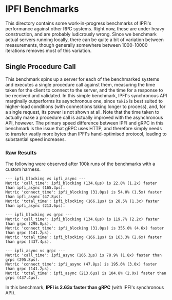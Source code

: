 # IPFI Benchmarks

This directory contains some work-in-progress benchmarks of IPFI's performance against other RPC systems. Right now, these are under heavy construction, and are probably ludicrously wrong. Since we benchmark actual servers running locally, there can be quite a bit of variation between measurements, though generally somewhere between 1000-10000 iterations removes most of this variation.

## Single Procedure Call

This benchmark spins up a server for each of the benchmarked systems and executes a single procedure call against them, measuring the time taken for the client to connect to the server, and the time for a response to be received and validated. In this simple benchmark, IPFI's synchronous API marginally outperforms its asynchronous one, since `tokio` is best suited to higher-load conditions (with connections taking longer to process), and, for a single request, its power is not shown at all. Note that the time taken to actually make a procedure call is actually improved with the asynchronous API, however. The primary speed difference between IPFI and gRPC in this benchmark is the issue that gRPC uses HTTP, and therefore simply needs to transfer vastly more bytes than IPFI's hand-optimised protocol, leading to substantial speed increases.

### Raw Results

The following were observed after 100k runs of the benchmarks with a custom harness.

```
--- ipfi_blocking vs ipfi_async ---
Metric 'call_time': ipfi_blocking (134.6μs) is 22.8% (1.2x) faster than ipfi_async (165.3μs).
Metric 'connect_time': ipfi_blocking (31.0μs) is 54.0% (1.5x) faster than ipfi_async (47.8μs).
Metric 'total_time': ipfi_blocking (166.1μs) is 28.5% (1.3x) faster than ipfi_async (213.6μs).

--- ipfi_blocking vs grpc ---
Metric 'call_time': ipfi_blocking (134.6μs) is 119.7% (2.2x) faster than grpc (295.8μs).
Metric 'connect_time': ipfi_blocking (31.0μs) is 355.0% (4.6x) faster than grpc (141.2μs).
Metric 'total_time': ipfi_blocking (166.1μs) is 163.3% (2.6x) faster than grpc (437.4μs).

--- ipfi_async vs grpc ---
Metric 'call_time': ipfi_async (165.3μs) is 78.9% (1.8x) faster than grpc (295.8μs).
Metric 'connect_time': ipfi_async (47.8μs) is 195.6% (3.0x) faster than grpc (141.2μs).
Metric 'total_time': ipfi_async (213.6μs) is 104.8% (2.0x) faster than grpc (437.4μs).
```

In this benchmark, **IPFI is 2.63x faster than gRPC** (with IPFI's synchronous API).

